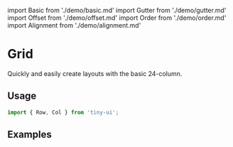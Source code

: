 import Basic from './demo/basic.md'
import Gutter from './demo/gutter.md'
import Offset from './demo/offset.md'
import Order from './demo/order.md'
import Alignment from './demo/alignment.md'

# Grid

Quickly and easily create layouts with the basic 24-column.

## Usage

```jsx
import { Row, Col } from 'tiny-ui';
```

## Examples

<Basic />
<Gutter />
<Offset />
<Order />
<Alignment />
